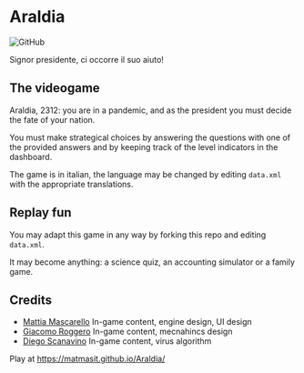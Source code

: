 # Araldia

![GitHub](https://img.shields.io/github/license/MatMasIt/Araldia)

Signor presidente, ci occorre il suo aiuto!

## The videogame

Araldia, 2312: you are in a pandemic, and as the president you must decide the fate of your nation.

You must make strategical choices by answering the questions with one of the provided answers and by keeping track of the level indicators in the dashboard.

The game is in italian, the language may be changed by editing `data.xml` with the appropriate translations.

## Replay fun

You may adapt this game in any way by forking this repo and editing `data.xml`.

It may become anything: a science quiz, an accounting simulator or a family game.

## Credits

* [Mattia Mascarello](https://github.com/MatMasIt) In-game content, engine design, UI design
* [Giacomo Roggero](https://github.com/Adynaton44) In-game content, mecnahincs design
* [Diego Scanavino](https://github.com/DiegoS2003) In-game content, virus algorithm

Play at https://matmasit.github.io/Araldia/
